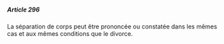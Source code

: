 ##### Article 296

La séparation de corps peut être prononcée ou constatée dans les mêmes cas et aux mêmes conditions que le divorce.

